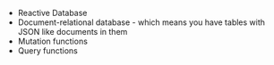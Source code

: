 - Reactive Database
- Document-relational database - which means you have tables with JSON like documents in them
- Mutation functions
- Query functions